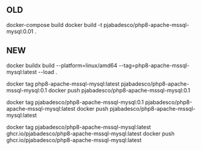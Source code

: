 ## OLD

docker-compose build
docker build -t pjabadesco/php8-apache-mssql-mysql:0.01 .

## NEW

docker buildx build --platform=linux/amd64 --tag=php8-apache-mssql-mysql:latest --load .

docker tag php8-apache-mssql-mysql:latest pjabadesco/php8-apache-mssql-mysql:0.1
docker push pjabadesco/php8-apache-mssql-mysql:0.1

docker tag pjabadesco/php8-apache-mssql-mysql:0.1 pjabadesco/php8-apache-mssql-mysql:latest
docker push pjabadesco/php8-apache-mssql-mysql:latest

docker tag pjabadesco/php8-apache-mssql-mysql:latest ghcr.io/pjabadesco/php8-apache-mssql-mysql:latest
docker push ghcr.io/pjabadesco/php8-apache-mssql-mysql:latest
